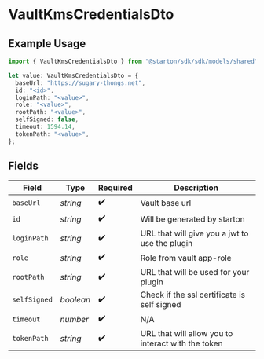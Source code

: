 # VaultKmsCredentialsDto

## Example Usage

```typescript
import { VaultKmsCredentialsDto } from "@starton/sdk/sdk/models/shared";

let value: VaultKmsCredentialsDto = {
  baseUrl: "https://sugary-thongs.net",
  id: "<id>",
  loginPath: "<value>",
  role: "<value>",
  rootPath: "<value>",
  selfSigned: false,
  timeout: 1594.14,
  tokenPath: "<value>",
};
```

## Fields

| Field                                              | Type                                               | Required                                           | Description                                        |
| -------------------------------------------------- | -------------------------------------------------- | -------------------------------------------------- | -------------------------------------------------- |
| `baseUrl`                                          | *string*                                           | :heavy_check_mark:                                 | Vault base url                                     |
| `id`                                               | *string*                                           | :heavy_check_mark:                                 | Will be generated by starton                       |
| `loginPath`                                        | *string*                                           | :heavy_check_mark:                                 | URL that will give you a jwt to use the plugin     |
| `role`                                             | *string*                                           | :heavy_check_mark:                                 | Role from vault app-role                           |
| `rootPath`                                         | *string*                                           | :heavy_check_mark:                                 | URL that will be used for your plugin              |
| `selfSigned`                                       | *boolean*                                          | :heavy_check_mark:                                 | Check if the ssl certificate is self signed        |
| `timeout`                                          | *number*                                           | :heavy_check_mark:                                 | N/A                                                |
| `tokenPath`                                        | *string*                                           | :heavy_check_mark:                                 | URL that will allow you to interact with the token |